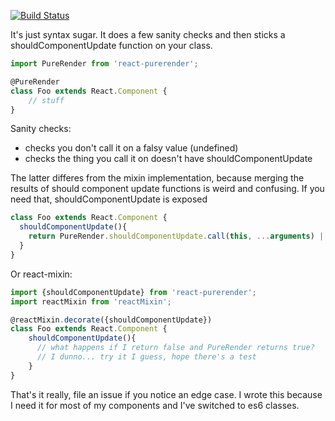 [![Build Status](https://travis-ci.org/brigand/react-purerender.svg?branch=master)](https://travis-ci.org/brigand/react-purerender)

It's just syntax sugar.  It does a few sanity checks and then sticks a shouldComponentUpdate function on your class.

```js
import PureRender from 'react-purerender';

@PureRender
class Foo extends React.Component {
    // stuff
}
```

Sanity checks:
- checks you don't call it on a falsy value (undefined)
- checks the thing you call it on doesn't have shouldComponentUpdate

The latter differes from the mixin implementation, because merging the results of should component update
functions is weird and confusing. If you need that, shouldComponentUpdate is exposed

```js
class Foo extends React.Component {
  shouldComponentUpdate(){
    return PureRender.shouldComponentUpdate.call(this, ...arguments) || magicGlobalThingWasChanged();
  }
}
```

Or react-mixin:

```js
import {shouldComponentUpdate} from 'react-purerender';
import reactMixin from 'reactMixin';

@reactMixin.decorate({shouldComponentUpdate})
class Foo extends React.Component {
    shouldComponentUpdate(){
      // what happens if I return false and PureRender returns true?
      // I dunno... try it I guess, hope there's a test
    }
}
```

That's it really, file an issue if you notice an edge case. I wrote this because I need it
for most of my components and I've switched to es6 classes.
